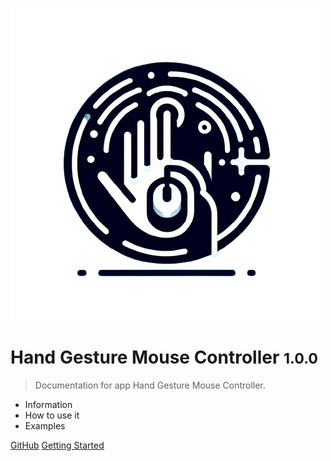 ![logo](assets/icon.png ':size=330px')

# Hand Gesture Mouse Controller <small>1.0.0</small>

> Documentation for app Hand Gesture Mouse Controller.

- Information
- How to use it
- Examples

[GitHub](https://github.com)
[Getting Started](content.md)